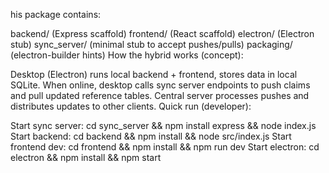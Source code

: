 his package contains:

backend/ (Express scaffold)
frontend/ (React scaffold)
electron/ (Electron stub)
sync_server/ (minimal stub to accept pushes/pulls)
packaging/ (electron-builder hints)
How the hybrid works (concept):

Desktop (Electron) runs local backend + frontend, stores data in local SQLite.
When online, desktop calls sync server endpoints to push claims and pull updated reference tables.
Central server processes pushes and distributes updates to other clients.
Quick run (developer):

Start sync server: cd sync_server && npm install express && node index.js
Start backend: cd backend && npm install && node src/index.js
Start frontend dev: cd frontend && npm install && npm run dev
Start electron: cd electron && npm install && npm start
